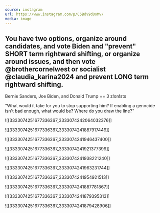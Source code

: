 ```yaml
---
source: instagram
url: https://www.instagram.com/p/C5BdV9dOoMv/
media: image
---
```


## You have two options, organize around candidates, and vote Biden and "prevent" SHORT term rightward shifting, or organize around issues, and then vote @brothercornelwest or socialist @claudia_karina2024 and prevent LONG term rightward shifting. 

Bernie Sanders, Joe Biden, and Donald Trump == 3 z!on!sts

"What would it take for you to stop supporting him? If enabling a genocide isn't bad enough, what would be? Where do you draw the line?"

![[3333074251677336367_3333074242064032376]]

![[3333074251677336367_3333074241887917449]]

![[3333074251677336367_3333074241946437400]]

![[3333074251677336367_3333074241921377399]]

![[3333074251677336367_3333074241938221240]]

![[3333074251677336367_3333074241963231744]]

![[3333074251677336367_3333074241954921513]]

![[3333074251677336367_3333074241887781867]]

![[3333074251677336367_3333074241879395313]]

![[3333074251677336367_3333074241879428906]]

